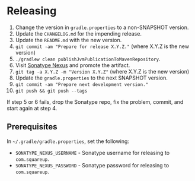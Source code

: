 Releasing
=========

 1. Change the version in `gradle.properties` to a non-SNAPSHOT version.
 2. Update the `CHANGELOG.md` for the impending release.
 3. Update the `README.md` with the new version.
 4. `git commit -am "Prepare for release X.Y.Z."` (where X.Y.Z is the new version)
 5. `./gradlew clean publishJvmPublicationToMavenRepository`.
 6. Visit [Sonatype Nexus](https://oss.sonatype.org/) and promote the artifact.
 7. `git tag -a X.Y.Z -m "Version X.Y.Z"` (where X.Y.Z is the new version)
 8. Update the `gradle.properties` to the next SNAPSHOT version.
 9. `git commit -am "Prepare next development version."`
 10. `git push && git push --tags`

If step 5 or 6 fails, drop the Sonatype repo, fix the problem, commit, and start again at step 4.


Prerequisites
-------------

In `~/.gradle/gradle.properties`, set the following:

 * `SONATYPE_NEXUS_USERNAME` - Sonatype username for releasing to `com.squareup`.
 * `SONATYPE_NEXUS_PASSWORD` - Sonatype password for releasing to `com.squareup`.
